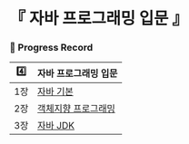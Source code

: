 # 『 자바 프로그래밍 입문 』

### 📍 Progress Record

| 4️⃣ | 자바 프로그래밍 입문         |
|:---:|---------------------|
| 1장  | [자바 기본]() |
| 2장  | [객체지향 프로그래밍]()      |
| 3장  | [자바 JDK]()          |